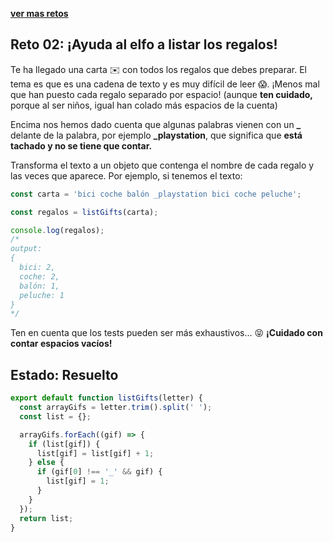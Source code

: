 [**ver mas retos**](../../README.md)

## Reto 02: ¡Ayuda al elfo a listar los regalos!

Te ha llegado una carta ✉️ con todos los regalos que debes preparar. El tema es que es una cadena de texto y es muy difícil de leer 😱. ¡Menos mal que han puesto cada regalo separado por espacio! (aunque **ten cuidado,** porque al ser niños, igual han colado más espacios de la cuenta)

Encima nos hemos dado cuenta que algunas palabras vienen con un **\_** delante de la palabra, por ejemplo **\_playstation**, que significa que **está tachado y no se tiene que contar.**

Transforma el texto a un objeto que contenga el nombre de cada regalo y las veces que aparece. Por ejemplo, si tenemos el texto:

```js
const carta = 'bici coche balón _playstation bici coche peluche';
```

```js
const regalos = listGifts(carta);

console.log(regalos);
/*
output:
{
  bici: 2,
  coche: 2,
  balón: 1,
  peluche: 1
}
*/
```

Ten en cuenta que los tests pueden ser más exhaustivos... 😝 **¡Cuidado con contar espacios vacíos!**

## Estado: Resuelto

```js
export default function listGifts(letter) {
  const arrayGifs = letter.trim().split(' ');
  const list = {};

  arrayGifs.forEach((gif) => {
    if (list[gif]) {
      list[gif] = list[gif] + 1;
    } else {
      if (gif[0] !== '_' && gif) {
        list[gif] = 1;
      }
    }
  });
  return list;
}
```
